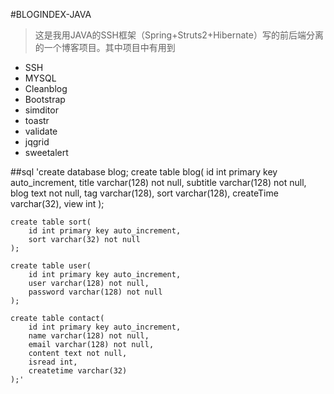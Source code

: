 #BLOGINDEX-JAVA

> 这是我用JAVA的SSH框架（Spring+Struts2+Hibernate）写的前后端分离的一个博客项目。其中项目中有用到

* SSH
* MYSQL
* Cleanblog
* Bootstrap
* simditor
* toastr
* validate
* jqgrid
* sweetalert

##sql
   'create database blog;
	create table blog(
		id int primary key auto_increment,
		title varchar(128) not null,
		subtitle varchar(128) not null,
		blog text not null,
		tag varchar(128),
		sort varchar(128),
		createTime varchar(32),
		view int
	);

	create table sort(
		id int primary key auto_increment,
		sort varchar(32) not null
	);

	create table user(
		id int primary key auto_increment,
		user varchar(128) not null,
		password varchar(128) not null
	);

	create table contact(
		id int primary key auto_increment,
		name varchar(128) not null,
		email varchar(128) not null,
		content text not null,
		isread int,
		createtime varchar(32)
	);'